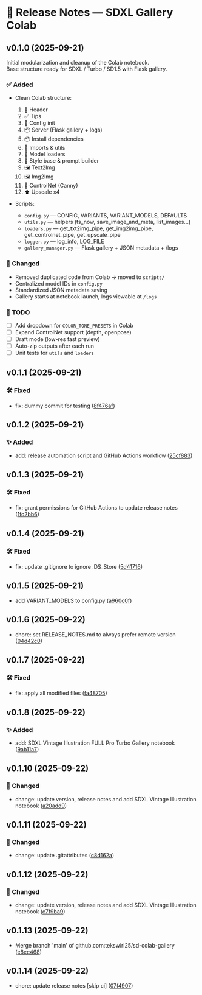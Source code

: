 # 📒 Release Notes — SDXL Gallery Colab

## v0.1.0 (2025-09-21)
Initial modularization and cleanup of the Colab notebook.  
Base structure ready for SDXL / Turbo / SD1.5 with Flask gallery.

### ✅ Added
- Clean Colab structure:
  1. 🎨 Header
  2. ✅ Tips
  3. 🔧 Config init
  4. 📦 Server (Flask gallery + logs)
  5. 📦 Install dependencies
  6. 🔁 Imports & utils
  7. 🧠 Model loaders
  8. 🎨 Style base & prompt builder
  9. 🖼 Text2Img
  10. 🖼 Img2Img
  11. 🧭 ControlNet (Canny)
  12. ⬆️ Upscale x4

- Scripts:
  - `config.py` — CONFIG, VARIANTS, VARIANT_MODELS, DEFAULTS
  - `utils.py` — helpers (ts_now, save_image_and_meta, list_images…)
  - `loaders.py` — get_txt2img_pipe, get_img2img_pipe, get_controlnet_pipe, get_upscale_pipe
  - `logger.py` — log_info, LOG_FILE
  - `gallery_manager.py` — Flask gallery + JSON metadata + /logs

### 🔄 Changed
- Removed duplicated code from Colab → moved to `scripts/`
- Centralized model IDs in `config.py`
- Standardized JSON metadata saving
- Gallery starts at notebook launch, logs viewable at `/logs`

### 📝 TODO
- [ ] Add dropdown for `COLOR_TONE_PRESETS` in Colab
- [ ] Expand ControlNet support (depth, openpose)
- [ ] Draft mode (low-res fast preview)
- [ ] Auto-zip outputs after each run
- [ ] Unit tests for `utils` and `loaders`

## v0.1.1 (2025-09-21)

### 🛠 Fixed

* fix: dummy commit for testing ([8f476af](https://github.com/tekswirl25/sd-colab-gallery/commit/8f476afba85268cecb899907b8b61f6813bd147b))


## v0.1.2 (2025-09-21)

### ✨ Added

* add: release automation script and GitHub Actions workflow ([25cf883](https://github.com/tekswirl25/sd-colab-gallery/commit/25cf8839d3a34761c33079b2eae67e58de58cd61))


## v0.1.3 (2025-09-21)

### 🛠 Fixed

* fix: grant permissions for GitHub Actions to update release notes ([1fc2bb6](https://github.com/tekswirl25/sd-colab-gallery/commit/1fc2bb6d3ce5f52a78768b7dcfecde983bd67b68))


## v0.1.4 (2025-09-21)

### 🛠 Fixed

* fix: update .gitignore to ignore .DS_Store ([5d41716](https://github.com/tekswirl25/sd-colab-gallery/commit/5d417168eb7a427325c9c8dc0a976b00ef336f9d))


## v0.1.5 (2025-09-21)

* add VARIANT_MODELS to config.py ([a960c0f](https://github.com/tekswirl25/sd-colab-gallery/commit/a960c0fc233794dfb1b84ad6aa3180e29b0fbb11))


## v0.1.6 (2025-09-22)

* chore: set RELEASE_NOTES.md to always prefer remote version ([04d42c0](https://github.com/tekswirl25/sd-colab-gallery/commit/04d42c0a65b31d06cf95a9606556a3f995bb2632))


## v0.1.7 (2025-09-22)

### 🛠 Fixed

* fix: apply all modified files ([fa48705](https://github.com/tekswirl25/sd-colab-gallery/commit/fa4870525f0d83c57d3edbd0aa1c4f997de62417))


## v0.1.8 (2025-09-22)

### ✨ Added

* add: SDXL Vintage Illustration FULL Pro Turbo Gallery notebook ([9ab11a7](https://github.com/tekswirl25/sd-colab-gallery/commit/9ab11a7896208d181c6b7d4171ff0b901fca4323))


## v0.1.10 (2025-09-22)

### 🔄 Changed

* change: update version, release notes and add SDXL Vintage Illustration notebook ([a20add9](https://github.com/tekswirl25/sd-colab-gallery/commit/a20add9c5aec98719a8f084dbb0f60b85f43b080))


## v0.1.11 (2025-09-22)

### 🔄 Changed

* change: update .gitattributes ([c8d162a](https://github.com/tekswirl25/sd-colab-gallery/commit/c8d162ae3b1eec2f0f03ac5fcea4f2e1a5787efb))


## v0.1.12 (2025-09-22)

### 🔄 Changed

* change: update version, release notes and add SDXL Vintage Illustration notebook ([c7f9ba9](https://github.com/tekswirl25/sd-colab-gallery/commit/c7f9ba9f8882e70c9560548c30d68ad44be842fb))


## v0.1.13 (2025-09-22)

* Merge branch 'main' of github.com:tekswirl25/sd-colab-gallery ([e8ec468](https://github.com/tekswirl25/sd-colab-gallery/commit/e8ec468d8b7f7645c87c66a36bdb9999c0812022))


## v0.1.14 (2025-09-22)

* chore: update release notes [skip ci] ([07f4907](https://github.com/tekswirl25/sd-colab-gallery/commit/07f4907fb2822c1d31d5b6490765e6e4fcfbddf5))

